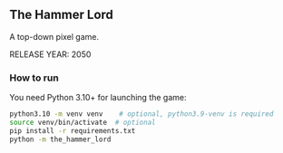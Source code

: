 ## The Hammer Lord

A top-down pixel game.

RELEASE YEAR: 2050

### How to run

You need Python 3.10+ for launching the game:
```bash
python3.10 -m venv venv    # optional, python3.9-venv is required
source venv/bin/activate  # optional
pip install -r requirements.txt
python -m the_hammer_lord
```